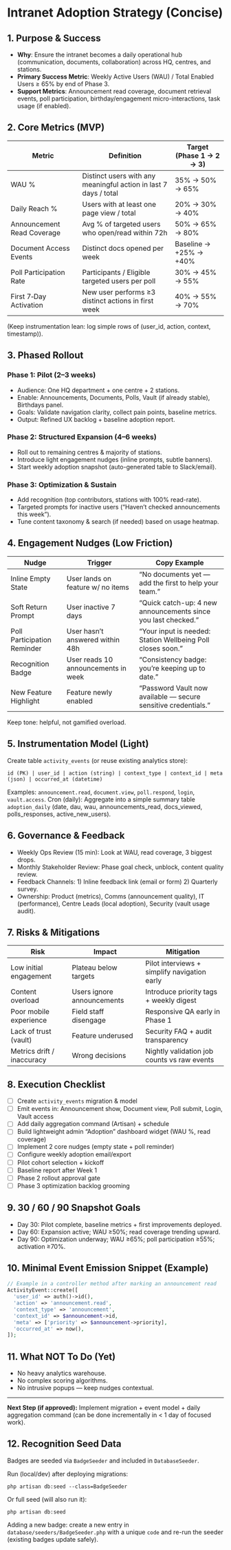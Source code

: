 # Intranet Adoption Strategy (Concise)

## 1. Purpose & Success
- **Why**: Ensure the intranet becomes a daily operational hub (communication, documents, collaboration) across HQ, centres, and stations.
- **Primary Success Metric**: Weekly Active Users (WAU) / Total Enabled Users ≥ 65% by end of Phase 3.
- **Support Metrics**: Announcement read coverage, document retrieval events, poll participation, birthday/engagement micro-interactions, task usage (if enabled).

## 2. Core Metrics (MVP)
| Metric | Definition | Target (Phase 1 → 2 → 3) |
|--------|------------|--------------------------|
| WAU % | Distinct users with any meaningful action in last 7 days / total | 35% → 50% → 65% |
| Daily Reach % | Users with at least one page view / total | 20% → 30% → 40% |
| Announcement Read Coverage | Avg % of targeted users who open/read within 72h | 50% → 65% → 80% |
| Document Access Events | Distinct docs opened per week | Baseline → +25% → +40% |
| Poll Participation Rate | Participants / Eligible targeted users per poll | 30% → 45% → 55% |
| First 7‑Day Activation | New user performs ≥3 distinct actions in first week | 40% → 55% → 70% |

(Keep instrumentation lean: log simple rows of (user_id, action, context, timestamp)).

## 3. Phased Rollout
### Phase 1: Pilot (2–3 weeks)
- Audience: One HQ department + one centre + 2 stations.
- Enable: Announcements, Documents, Polls, Vault (if already stable), Birthdays panel.
- Goals: Validate navigation clarity, collect pain points, baseline metrics.
- Output: Refined UX backlog + baseline adoption report.

### Phase 2: Structured Expansion (4–6 weeks)
- Roll out to remaining centres & majority of stations.
- Introduce light engagement nudges (inline prompts, subtle banners).
- Start weekly adoption snapshot (auto-generated table to Slack/email).

### Phase 3: Optimization & Sustain
- Add recognition (top contributors, stations with 100% read-rate).
- Targeted prompts for inactive users (“Haven’t checked announcements this week”).
- Tune content taxonomy & search (if needed) based on usage heatmap.

## 4. Engagement Nudges (Low Friction)
| Nudge | Trigger | Copy Example |
|-------|---------|--------------|
| Inline Empty State | User lands on feature w/ no items | “No documents yet — add the first to help your team.” |
| Soft Return Prompt | User inactive 7 days | “Quick catch-up: 4 new announcements since you last checked.” |
| Poll Participation Reminder | User hasn’t answered within 48h | “Your input is needed: Station Wellbeing Poll closes soon.” |
| Recognition Badge | User reads 10 announcements in week | “Consistency badge: you’re keeping up to date.” |
| New Feature Highlight | Feature newly enabled | “Password Vault now available — secure sensitive credentials.” |

Keep tone: helpful, not gamified overload.

## 5. Instrumentation Model (Light)
Create table `activity_events` (or reuse existing analytics store):
```
id (PK) | user_id | action (string) | context_type | context_id | meta (json) | occurred_at (datetime)
```
Examples: `announcement.read`, `document.view`, `poll.respond`, `login`, `vault.access`.
Cron (daily): Aggregate into a simple summary table `adoption_daily` (date, dau, wau, announcements_read, docs_viewed, polls_responses, active_new_users).

## 6. Governance & Feedback
- Weekly Ops Review (15 min): Look at WAU, read coverage, 3 biggest drops.
- Monthly Stakeholder Review: Phase goal check, unblock, content quality review.
- Feedback Channels: 1) Inline feedback link (email or form) 2) Quarterly survey.
- Ownership: Product (metrics), Comms (announcement quality), IT (performance), Centre Leads (local adoption), Security (vault usage audit).

## 7. Risks & Mitigations
| Risk | Impact | Mitigation |
|------|--------|------------|
| Low initial engagement | Plateau below targets | Pilot interviews + simplify navigation early |
| Content overload | Users ignore announcements | Introduce priority tags + weekly digest |
| Poor mobile experience | Field staff disengage | Responsive QA early in Phase 1 |
| Lack of trust (vault) | Feature underused | Security FAQ + audit transparency |
| Metrics drift / inaccuracy | Wrong decisions | Nightly validation job counts vs raw events |

## 8. Execution Checklist
- [ ] Create `activity_events` migration & model
- [ ] Emit events in: Announcement show, Document view, Poll submit, Login, Vault access
- [ ] Add daily aggregation command (Artisan) + schedule
- [ ] Build lightweight admin “Adoption” dashboard widget (WAU %, read coverage)
- [ ] Implement 2 core nudges (empty state + poll reminder)
- [ ] Configure weekly adoption email/export
- [ ] Pilot cohort selection + kickoff
- [ ] Baseline report after Week 1
- [ ] Phase 2 rollout approval gate
- [ ] Phase 3 optimization backlog grooming

## 9. 30 / 60 / 90 Snapshot Goals
- Day 30: Pilot complete, baseline metrics + first improvements deployed.
- Day 60: Expansion active; WAU ≥50%; read coverage trending upward.
- Day 90: Optimization underway; WAU ≥65%; poll participation ≥55%; activation ≥70%.

## 10. Minimal Event Emission Snippet (Example)
```php
// Example in a controller method after marking an announcement read
ActivityEvent::create([
  'user_id' => auth()->id(),
  'action' => 'announcement.read',
  'context_type' => 'announcement',
  'context_id' => $announcement->id,
  'meta' => ['priority' => $announcement->priority],
  'occurred_at' => now(),
]);
```

## 11. What NOT To Do (Yet)
- No heavy analytics warehouse.
- No complex scoring algorithms.
- No intrusive popups — keep nudges contextual.

---
**Next Step (if approved):** Implement migration + event model + daily aggregation command (can be done incrementally in < 1 day of focused work).

## 12. Recognition Seed Data
Badges are seeded via `BadgeSeeder` and included in `DatabaseSeeder`.

Run (local/dev) after deploying migrations:
```
php artisan db:seed --class=BadgeSeeder
```
Or full seed (will also run it):
```
php artisan db:seed
```
Adding a new badge: create a new entry in `database/seeders/BadgeSeeder.php` with a unique `code` and re-run the seeder (existing badges update safely).
